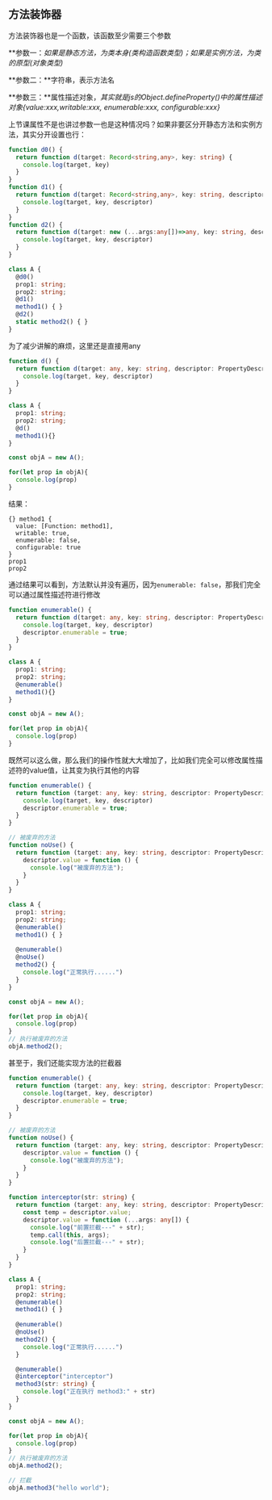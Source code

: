 ## 方法装饰器

方法装饰器也是一个函数，该函数至少需要三个参数

**参数一：**如果是静态方法，为类本身*(类构造函数类型)*；如果是实例方法，为类的原型*(对象类型)*

**参数二：**字符串，表示方法名

**参数三：**属性描述对象，*其实就是js的Object.defineProperty()中的属性描述对象{value:xxx,writable:xxx, enumerable:xxx, configurable:xxx}*

上节课属性不是也讲过参数一也是这种情况吗？如果非要区分开静态方法和实例方法，其实分开设置也行：

```typescript
function d0() {
  return function d(target: Record<string,any>, key: string) {
    console.log(target, key)
  }
}
function d1() {
  return function d(target: Record<string,any>, key: string, descriptor: PropertyDescriptor) {
    console.log(target, key, descriptor)
  }
}
function d2() {
  return function d(target: new (...args:any[])=>any, key: string, descriptor: PropertyDescriptor) {
    console.log(target, key, descriptor)
  }
}

class A {
  @d0()
  prop1: string;
  prop2: string;
  @d1()
  method1() { }
  @d2()
  static method2() { }
}
```

为了减少讲解的麻烦，这里还是直接用any

```typescript
function d() {
  return function d(target: any, key: string, descriptor: PropertyDescriptor) {
    console.log(target, key, descriptor)
  }
}

class A {
  prop1: string;
  prop2: string;
  @d()
  method1(){}
}

const objA = new A();

for(let prop in objA){
  console.log(prop)
}
```

结果：

```shell
{} method1 {
  value: [Function: method1],
  writable: true,
  enumerable: false,
  configurable: true
}
prop1
prop2
```

通过结果可以看到，方法默认并没有遍历，因为`enumerable: false`，那我们完全可以通过属性描述符进行修改

```typescript
function enumerable() {
  return function d(target: any, key: string, descriptor: PropertyDescriptor) {
    console.log(target, key, descriptor)
    descriptor.enumerable = true;
  }
}

class A {
  prop1: string;
  prop2: string;
  @enumerable()
  method1(){}
}

const objA = new A();

for(let prop in objA){
  console.log(prop)
}
```

既然可以这么做，那么我们的操作性就大大增加了，比如我们完全可以修改属性描述符的value值，让其变为执行其他的内容

```typescript
function enumerable() {
  return function (target: any, key: string, descriptor: PropertyDescriptor) {
    console.log(target, key, descriptor)
    descriptor.enumerable = true;
  }
}

// 被废弃的方法
function noUse() { 
  return function (target: any, key: string, descriptor: PropertyDescriptor) {
    descriptor.value = function () { 
      console.log("被废弃的方法");
    }
  }
}

class A {
  prop1: string;
  prop2: string;
  @enumerable()
  method1() { }
  
  @enumerable()
  @noUse()  
  method2() {
    console.log("正常执行......")
  }
}

const objA = new A();

for(let prop in objA){
  console.log(prop)
}
// 执行被废弃的方法
objA.method2();
```

甚至于，我们还能实现方法的拦截器

```typescript
function enumerable() {
  return function (target: any, key: string, descriptor: PropertyDescriptor) {
    console.log(target, key, descriptor)
    descriptor.enumerable = true;
  }
}

// 被废弃的方法
function noUse() { 
  return function (target: any, key: string, descriptor: PropertyDescriptor) {
    descriptor.value = function () { 
      console.log("被废弃的方法");
    }
  }
}

function interceptor(str: string) { 
  return function (target: any, key: string, descriptor: PropertyDescriptor) {
    const temp = descriptor.value;
    descriptor.value = function (...args: any[]) { 
      console.log("前置拦截---" + str);
      temp.call(this, args);
      console.log("后置拦截---" + str);
    }
  }
}

class A {
  prop1: string;
  prop2: string;
  @enumerable()
  method1() { }
  
  @enumerable()
  @noUse()  
  method2() {
    console.log("正常执行......")
  }

  @enumerable()
  @interceptor("interceptor")
  method3(str: string) {
    console.log("正在执行 method3:" + str)
  }
}

const objA = new A();

for(let prop in objA){
  console.log(prop)
}
// 执行被废弃的方法
objA.method2();

// 拦截
objA.method3("hello world");
```
